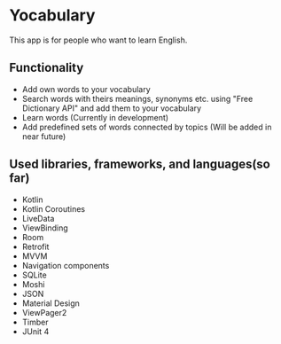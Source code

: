 # Yocabulary

This app is for people who want to learn English.

## Functionality
* Add own words to your vocabulary
* Search words with theirs meanings, synonyms etc. using "Free Dictionary API" and add them to your vocabulary
* Learn words (Currently in development)
* Add predefined sets of words connected by topics (Will be added in near future)

## Used libraries, frameworks, and languages(so far)
* Kotlin
* Kotlin Coroutines
* LiveData
* ViewBinding
* Room
* Retrofit
* MVVM
* Navigation components
* SQLite
* Moshi
* JSON
* Material Design
* ViewPager2
* Timber
* JUnit 4
